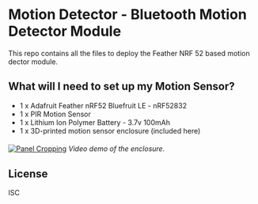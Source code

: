 # Motion Detector - Bluetooth Motion Detector Module

This repo contains all the files to deploy the Feather NRF 52 based motion dector module. 


## What will I need to set up my Motion Sensor?

  - 1 x Adafruit Feather nRF52 Bluefruit LE - nRF52832
  - 1 x PIR Motion Sensor
  - 1 x Lithium Ion Polymer Battery - 3.7v 100mAh 
  - 1 x 3D-printed motion sensor enclosure (included here)


#### 
[![Panel Cropping](https://img.youtube.com/vi/YYWjAcO-4NA/0.jpg)](https://youtu.be/YYWjAcO-4NA)
*Video demo of the enclosure.*



License
----

ISC
